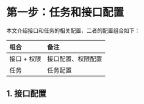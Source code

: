 # 第一步：任务和接口配置

本文介绍接口和任务的相关配置，二者的配置组合如下：

| 组合 | 备注 |
| :--- | :--- |
| 接口 + 权限 | 接口配置、权限配置 |
| 任务 | 任务配置 |

## 1. 接口配置
